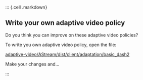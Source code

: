 
::: {.cell .markdown}

## Write your own adaptive video policy

Do you think you can improve on these adaptive video policies?

To write you own adaptive video policy, open the file:

[adaptive-video/AStream/dist/client/adaptation/basic_dash2](adaptive-video/AStream/dist/client/adaptation/basic_dash2)

Make your changes and...

:::
